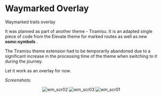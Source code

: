 # Waymarked Overlay

Waymarked trails overlay
 
It was planned as part of another theme - Tiramisu. It is an adapted single piece of code from the Elevate theme for marked routes as well as new **osmc:symbols** .

The Tiramisu theme extension had to be temporarily abandoned due to a significant increase in the processing time of the theme when switching to it during the journey.

Let it work as an overlay for now.

_Screenshots:_

<div align="center">

![wm_scr02](https://user-images.githubusercontent.com/35865856/153622829-07f556b5-685c-4a04-879e-0f2b0ae79a71.jpg)
![wm_scr03](https://user-images.githubusercontent.com/35865856/153622821-e213e15a-969a-41e0-b443-d20e773e00b2.jpg)
![wm_scr01](https://user-images.githubusercontent.com/35865856/153622835-293d8db0-d3e2-4c4b-bde3-b1360bee96b6.jpg)

</div>

